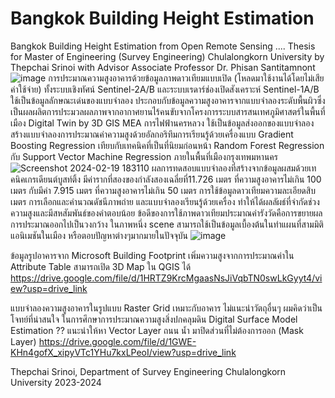 # Bangkok Building Height Estimation
Bangkok Building Height Estimation from Open Remote Sensing .... 
Thesis for Master of Engineering (Survey Engineering) Chulalongkorn University by Thepchai Srinoi 
with Advisor Associate Professor Dr. Phisan Santitamnont
![image](https://github.com/lookmeebbear/BKK_BHE/assets/88705136/a867c5a9-afa2-4177-98c0-ef0b77172854)
การประมาณความสูงอาคารด้วยข้อมูลภาพดาวเทียมแบบเปิด (โหลดมาใช้งานได้โดยไม่เสียค่าใช้จ่าย) ทั้งระบบเชิงทัศน์ Sentinel-2A/B และระบบเรดาร์ช่องเปิดสังเคราะห์ Sentinel-1A/B ใช้เป็นข้อมูลลักษณะเด่นของแบบจำลอง ประกอบกับข้อมูลความสูงอาคารจากแบบจำลองระดับพื้นผิวซึ่งเป็นผลผลิตการประมวลผลภาพจากอากาศยานไร้คนขับจากโครงการระบบสารสนเทศภูมิศาสตร์ในพื้นที่เมือง Digital Twin by 3D GIS MEA การไฟฟ้านครหลวง ใช้เป็นข้อมูลส่งออกของแบบจำลอง สร้างแบบจำลองการประมาณค่าความสูงด้วยอัลกอริทึมการเรียนรู้ด้วยเครื่องแบบ Gradient Boosting Regression เทียบกับเทคนิคที่เป็นที่นิยมก่อนหน้า Random Forest Regression กับ Support Vector Machine Regression ภายในพื้นที่เมืองกรุงเทพมหานคร
![Screenshot 2024-02-19 183110](https://github.com/lookmeebbear/BKK_BHE/assets/88705136/1f822507-90f4-44df-8206-25daa94e1d21)
ผลการทดสอบแบบจำลองที่สร้างจากข้อมูลผสมด้วยเทคนิคเกรเดียนต์บูสท์ติ้ง มีค่ารากที่สองของกำลังสองเฉลี่ยที่11.726 เมตร ที่ความสูงอาคารไม่เกิน 100 เมตร กับมีค่า 7.915 เมตร ที่ความสูงอาคารไม่เกิน 50 เมตร การใช้ข้อมูลดาวเทียมความละเอียดสิบเมตร การเลือกและคำนวณดัชนีภาพถ่าย และแบบจำลองเรียนรู้ด้วยเครื่อง ทำให้ได้ผลลัผธ์ที่จำกัดช่วงความสูงและมีสหสัมพันธ์ของคำตอบน้อย
ข้อดีของการใช้ภาพดาวเทียมประมาณค่ารังวัดคือการขยายผลการประมาณออกไปเป็นวงกว้าง ในภาพหนึ่ง scene สามารถใช้เป็นข้อมูลเบื้องต้นในทำแผนที่สามมิติ แอนิเมชันในเมือง หรือตอบปัญหาต่างๆมากมายในปัจจุบัน
![image](https://github.com/lookmeebbear/BKK_BHE/assets/88705136/893d3e42-710e-4724-bb36-18a136813f4a)

ข้อมูลรูปอาคารจาก Microsoft Building Footprint เพิ่มความสูงจากการประมาณค่าใน Attribute Table สามารถเปิด 3D Map ใน QGIS ได้
https://drive.google.com/file/d/1HRTZ9KrcMgaasNsJiVqbTN0swLkGyyt4/view?usp=drive_link

แบบจำลองความสูงอาคารในรูปแบบ Raster Grid เหมาะกับอาคาร ไม่แนะนำวัตถุอื่นๆ ผมคิดว่าเป็นโจทย์ที่น่าสนใจ ในการศึกษาการประมาณความสูงสิ่งปกคลุมดิน Digital Surface Model Estimation ??
แนะนำให้หา Vector Layer ถนน น้ำ มาปิดส่วนที่ไม่ต้องการออก (Mask Layer)
https://drive.google.com/file/d/1GWE-KHn4gofX_xipyVTc1YHu7kxLPeoI/view?usp=drive_link



Thepchai Srinoi, Department of Survey Engineering Chulalongkorn University 2023-2024
